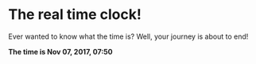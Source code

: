 # The real time clock!

Ever wanted to know what the time is? Well, your journey is about to end!

**The time is Nov 07, 2017, 07:50**